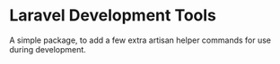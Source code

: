 # Laravel Development Tools

A simple package, to add a few extra artisan helper commands for use during development.